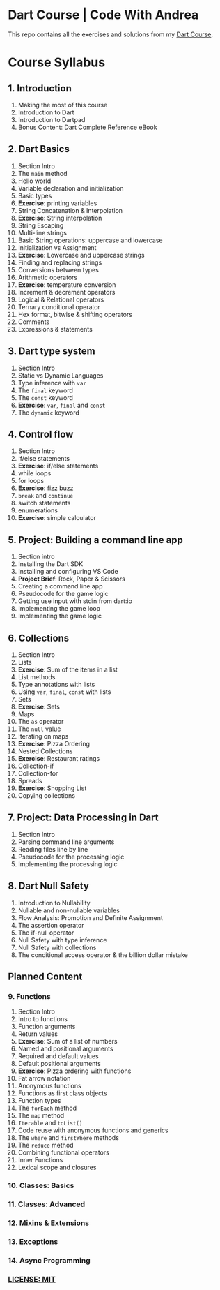 # Dart Course | Code With Andrea

This repo contains all the exercises and solutions from my [Dart Course](https://nnbd.me/dart).

# Course Syllabus

## 1. Introduction

1. Making the most of this course
2. Introduction to Dart
3. Introduction to Dartpad
4. Bonus Content: Dart Complete Reference eBook

## 2. Dart Basics

1. Section Intro
2. The `main` method
3. Hello world
4. Variable declaration and initialization
5. Basic types
6. **Exercise**: printing variables
7. String Concatenation & Interpolation
8. **Exercise**: String interpolation
9. String Escaping
10. Multi-line strings
11. Basic String operations: uppercase and lowercase
12. Initialization vs Assignment
13. **Exercise**: Lowercase and uppercase strings
14. Finding and replacing strings
15. Conversions between types
16. Arithmetic operators
17. **Exercise**: temperature conversion
18. Increment & decrement operators
19. Logical & Relational operators
20. Ternary conditional operator
21. Hex format, bitwise & shifting operators
22. Comments
23. Expressions & statements


## 3. Dart type system

1. Section Intro
2. Static vs Dynamic Languages
3. Type inference with `var`
4. The `final` keyword
5. The `const` keyword
6. **Exercise**: `var`, `final` and `const`
7. The `dynamic` keyword

## 4. Control flow

1. Section Intro
2. If/else statements
3. **Exercise**: if/else statements
4. while loops
5. for loops
6. **Exercise**: fizz buzz
7. `break` and `continue`
8. switch statements
9.  enumerations
10. **Exercise**: simple calculator

## 5. Project: Building a command line app

1. Section intro
2. Installing the Dart SDK
3. Installing and configuring VS Code
4. **Project Brief**: Rock, Paper & Scissors
5. Creating a command line app
6. Pseudocode for the game logic
7. Getting use input with stdin from dart:io
8. Implementing the game loop
9. Implementing the game logic

## 6. Collections

1. Section Intro
2. Lists
3. **Exercise**: Sum of the items in a list
4. List methods
5. Type annotations with lists
6. Using `var`, `final`, `const` with lists
7. Sets
8. **Exercise**: Sets
9.  Maps
10. The `as` operator
11. The `null` value
12. Iterating on maps
13. **Exercise**: Pizza Ordering
14. Nested Collections
15. **Exercise**: Restaurant ratings
16. Collection-if
17. Collection-for
18. Spreads
19. **Exercise**: Shopping List
20. Copying collections

## 7. Project: Data Processing in Dart

1. Section Intro
2. Parsing command line arguments
3. Reading files line by line
4. Pseudocode for the processing logic
5. Implementing the processing logic

## 8. Dart Null Safety

1. Introduction to Nullability
2. Nullable and non-nullable variables
3. Flow Analysis: Promotion and Definite Assignment
4. The assertion operator
5. The if-null operator
6. Null Safety with type inference
7. Null Safety with collections
8. The conditional access operator & the billion dollar mistake

## Planned Content

### 9. Functions

1. Section Intro
2. Intro to functions
3. Function arguments
4. Return values
5. **Exercise**: Sum of a list of numbers
6. Named and positional arguments
7. Required and default values
8. Default positional arguments
9. **Exercise**: Pizza ordering with functions
10. Fat arrow notation
11. Anonymous functions
12. Functions as first class objects
13. Function types
14. The `forEach` method
15. The `map` method
16. `Iterable` and `toList()`
17. Code reuse with anonymous functions and generics
18. The `where` and `firstWhere` methods
19. The `reduce` method
20. Combining functional operators
21. Inner Functions
22. Lexical scope and closures

### 10. Classes: Basics

### 11. Classes: Advanced

### 12. Mixins & Extensions

### 13. Exceptions

### 14. Async Programming


### [LICENSE: MIT](LICENSE)

